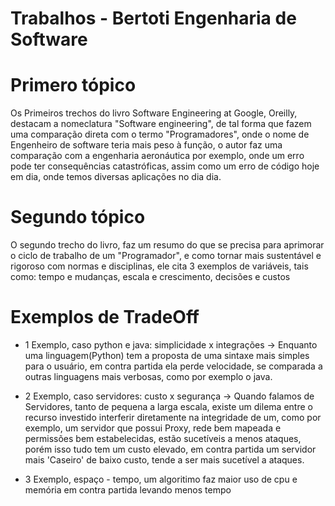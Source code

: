 # Trabalhos - Bertoti Engenharia de Software

# Primero tópico
Os Primeiros trechos do livro Software Engineering at Google, Oreilly, destacam a nomeclatura "Software engineering", de tal forma que fazem uma comparação direta com o termo "Programadores", onde o nome de Engenheiro de software teria mais peso à função, o autor faz uma comparação com a engenharia aeronáutica por exemplo, onde um erro pode ter consequências catastróficas, assim como um erro de código hoje em dia, onde temos diversas aplicações no dia dia.

# Segundo tópico 
O segundo trecho do livro, faz um resumo do que se precisa para aprimorar o ciclo de trabalho de um "Programador", e como tornar mais sustentável e rigoroso com normas e disciplinas, ele cita 3 exemplos de variáveis, tais como: tempo e mudanças, escala e crescimento, decisões e custos

# Exemplos de TradeOff

- 1 Exemplo, caso python e java: simplicidade x integrações -> Enquanto uma linguagem(Python) tem a proposta de uma sintaxe mais simples para o usuário, em contra partida ela perde velocidade, se comparada a outras linguagens mais verbosas, como por exemplo o java.
  
- 2 Exemplo, caso servidores: custo x segurança -> Quando falamos de Servidores, tanto de pequena a larga escala, existe um dilema entre o recurso investido interferir diretamente na integridade de um, como por exemplo, um servidor que possui Proxy, rede bem mapeada e permissões bem estabelecidas, estão sucetíveis a menos ataques, porém isso tudo tem um custo elevado, em contra partida um servidor mais 'Caseiro' de baixo custo, tende a ser mais sucetível a ataques.
  
- 3 Exemplo, espaço - tempo, um algoritimo faz maior uso de cpu e memória em contra partida levando menos tempo 
